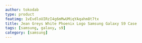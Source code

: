 ```yaml
---
author: tokodab
type: product
featimg: 1vEvdloUIRzI4g6mMwUMiqYAqahm8t7tx
title: Jean Greys White Phoenix Logo Samsung Galaxy S9 Case
tags: [samsung, galaxy, s9]
category: [samsung]
---
```

